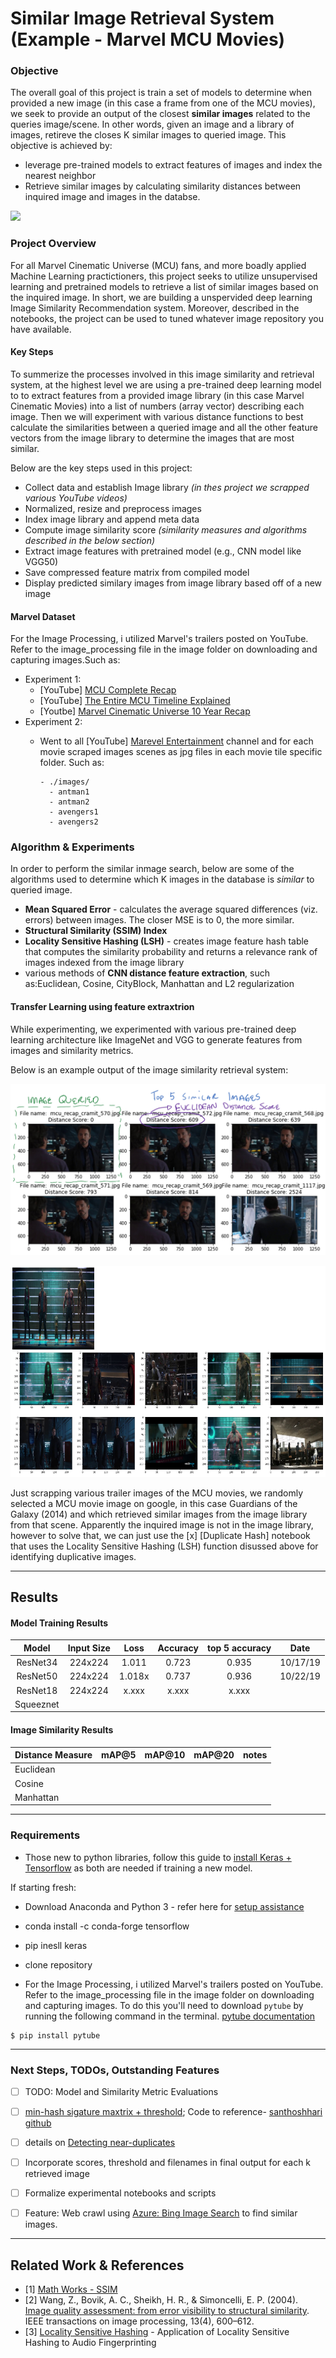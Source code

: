 # Similar Image Retrieval System (Example - Marvel MCU Movies)

### Objective
The overall goal of this project is train a set of models to determine when provided a new image (in this case a frame from one of the MCU movies), we seek to provide an output of the closest __similar images__ related to the queries image/scene. In other words, given an image and a library of images, retireve the closes K similar images to queried image. This objective is achieved by:
* leverage pre-trained models to extract features of images and index the nearest neighbor
* Retrieve similar images by calculating similarity distances between inquired image and images in the databse. 

![](https://cdn-images-1.medium.com/max/2000/1*DcfRFa1ShCK7SkoMC2dHfA.jpeg)

### Project Overview
For all Marvel Cinematic Universe (MCU) fans, and more boadly applied Machine Learning practictioners, this project seeks to utilize unsupervised learning and pretrained models to retrieve a list of similar images based on the inquired image. In short, we are building a unspervided deep learning Image Similarity Recommendation system. Moreover, described in the notebooks, the project can be used to tuned whatever image repository you have available. 

#### Key Steps
To summerize the processes involved in this image similarity and retrieval system, at the highest level we are using a pre-trained deep learning model to to extract features from a provided image library (in this case Marvel Cinematic Movies) into a list of numbers (array vector) describing each image. Then we will experiment with various distance functions to best calculate the similarities between a queried image and all the other feature vectors from the image library to determine the images that are most similar. 

Below are the key steps used in this project:
* Collect data and establish Image library _(in thes project we scrapped various YouTube videos)_
* Normalized, resize and preprocess images 
* Index image library and append meta data
* Compute image similarity score _(similarity measures and algorithms described in the below section)_
* Extract image features with pretrained model (e.g., CNN model like VGG50)
* Save compressed feature matrix from compiled model 
* Display predicted similary images from image library based off of a new image


#### Marvel Dataset
For the Image Processing, i utilized Marvel's trailers posted on YouTube. Refer to the image_processing file in the image folder on downloading and capturing images.Such as:
* Experiment 1:
  * [YouTube] [MCU Complete Recap](https://www.youtube.com/watch?v=4eMW0TKNlpQ)
  * [YouTube] [The Entire MCU Timeline Explained](https://www.youtube.com/watch?v=SY86xyG-hDY&t=1088s)
  * [Youtbe] [Marvel Cinematic Universe 10 Year Recap](https://www.youtube.com/watch?v=wYXav05fy4w)
* Experiment 2:
  * Went to all [YouTube] [Marevel Entertainment](https://www.youtube.com/user/MARVEL) channel and for each movie scraped images scenes as jpg files in each movie tile specific folder. Such as:
  
    ```
    - ./images/
      - antman1
      - antman2
      - avengers1
      - avengers2
    ```


### Algorithm & Experiments 

In order to perform the similar inmage search, below are some of the algorithms used to determine which K images in the database is _similar_ to queried image. 
* __Mean Squared Error__ - calculates the average squared differences (viz. errors) between images. The closer MSE is to 0, the more similar. 
* __Structural Similarity (SSIM) Index__
* __Locality Sensitive Hashing (LSH)__ - creates image feature hash table that computes the similarity probability and returns a relevance rank of images indexed from the image library
* various methods of __CNN distance feature extraction__, such as:Euclidean, Cosine, CityBlock, Manhattan and L2 regularization 

#### Transfer Learning using feature extraxtrion 
While experimenting, we experimented with various pre-trained deep learning architecture like ImageNet and VGG to generate features from images and similarity metrics. 

Below is an example output of the image similarity retrieval system:

![](https://github.com/naivelogic/Image_Similarity_in_Marvel_MCU/blob/master/dev/marvel_image_retrievel_sample._tony.png)

![](https://github.com/naivelogic/Image_Similarity_in_Marvel_MCU/blob/master/dev/marvel_image_retrievel_sample.png)

Just scrapping various trailer images of the MCU movies, we randomly selected a MCU movie image on google, in this case Guardians of the Galaxy (2014) and which retrieved similar images from the image library from that scene. Apparently the inquired image is not in the image library, however to solve that, we can just use the [x] [Duplicate Hash] notebook that uses the Locality Sensitive Hashing (LSH) function disussed above for identifying duplicative images. 

-----

## Results

#### Model Training Results

|   Model   | Input  Size |  Loss  | Accuracy | top 5  accuracy |  Date    |
|:---------:|:-----------:|:------:|:--------:|:---------------:|:--------:|
| ResNet34  |   224x224   | 1.011  |   0.723  |      0.935      | 10/17/19 |
| ResNet50  |   224x224   | 1.018x |   0.737  |      0.936      | 10/22/19 |
| ResNet18  |   224x224   |  x.xxx |   x.xxx  |      x.xxx      |          |
| Squeeznet |             |        |          |                 |          |



#### Image Similarity Results


| Distance Measure | mAP@5 | mAP@10 | mAP@20 | notes |
|------------------|-------|--------|--------|-------|
| Euclidean        |       |        |        |       |
| Cosine           |       |        |        |       |
| Manhattan        |       |        |        |       |

------

### Requirements
* Those new to python libraries, follow this guide to [install Keras + Tensorflow](https://keras.io/#installation) as both are needed if training a new model. 

If starting fresh:
* Download Anaconda and Python 3 - refer here for [setup assistance](https://machinelearningmastery.com/setup-python-environment-machine-learning-deep-learning-anaconda/)
* conda install -c conda-forge tensorflow
* pip inesll keras
* clone repository

* For the Image Processing, i utilized Marvel's trailers posted on YouTube. Refer to the image_processing file in the image folder on downloading and capturing images. To do this you'll need to download `pytube` by running the following command in the terminal. [pytube documentation](https://python-pytube.readthedocs.io/en/latest/user/install.html)

```
$ pip install pytube

```

----
### Next Steps, TODOs, Outstanding Features
* [ ] TODO: Model and Similarity Metric Evaluations 
* [ ] [min-hash sigature maxtrix + threshold](https://towardsdatascience.com/understanding-locality-sensitive-hashing-49f6d1f6134); Code to reference- [santhoshhari github](https://santhoshhari.github.io/Locality-Sensitive-Hashing/)
 * [ ] details on [Detecting near-duplicates](https://www.youtube.com/watch?v=dgH0NP8Qxa8)
* [ ] Incorporate scores, threshold and filenames in final output for each k retrieved image
* [ ] Formalize experimental notebooks and scripts
* [ ] Feature: Web crawl using [Azure: Bing Image Search](https://azure.microsoft.com/en-us/services/cognitive-services/bing-image-search-api/) to find similar images. 



----
## Related Work & References
* [1] [Math Works - SSIM](https://www.mathworks.com/help/images/ref/ssim.html)
* [2] Wang, Z., Bovik, A. C., Sheikh, H. R., & Simoncelli, E. P. (2004). [Image quality assessment: from error visibility to structural similarity](https://ece.uwaterloo.ca/~z70wang/publications/ssim.pdf). IEEE transactions on image processing, 13(4), 600–612.
* [3] [Locality Sensitive Hashing](https://santhoshhari.github.io/Locality-Sensitive-Hashing/) - Application of Locality Sensitive Hashing to Audio Fingerprinting
